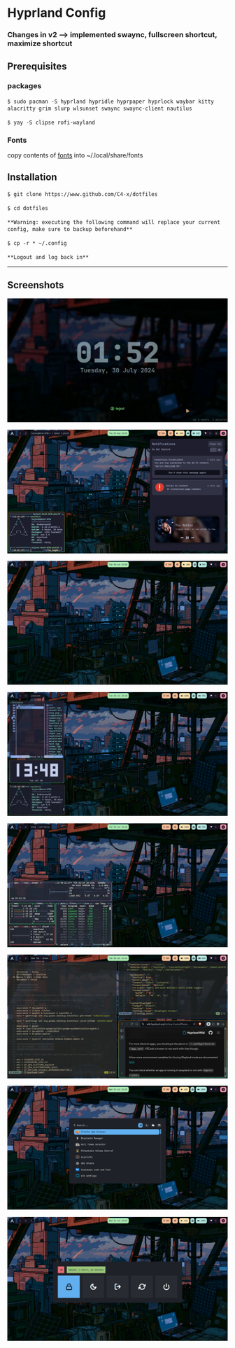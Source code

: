 # Hyprland Config
### Changes in v2 --> implemented swaync, fullscreen shortcut, maximize shortcut
## Prerequisites
### packages
```
$ sudo pacman -S hyprland hypridle hyprpaper hyprlock waybar kitty alacritty grim slurp wlsunset swaync swaync-client nautilus

$ yay -S clipse rofi-wayland

```
### Fonts
copy contents of [fonts](https://github.com/C4-x/dotfiles/tree/master/fonts) into ~/.local/share/fonts 

## Installation
```
$ git clone https://www.github.com/C4-x/dotfiles

$ cd dotfiles

**Warning: executing the following command will replace your current config, make sure to backup beforehand**

$ cp -r * ~/.config

**Logout and log back in**
```

***
## Screenshots
![30-07-2024-13:48:14.png](/Screenshots/vlcsnap-2024-07-30-13h52m48s405.png)

![Notifications](/Screenshots/Swaync.png)

![30-07-2024-13:48:22.png](/Screenshots/30-07-2024-12:05:39.png)

![30-07-2024-14:14:28.png](/Screenshots/30-07-2024-13:48:14.png)

![vlcsnap-2024-07-30-13h52m48s405.png](/Screenshots/30-07-2024-13:48:22.png)

![30-07-2024-12:05:39.png](/Screenshots/30-07-2024-14:14:28.png)

![31-07-2024-120741.png](/Screenshots/31-07-2024-120735.png)

![31-07-2024-120735.png](/Screenshots/31-07-2024-120741.png)
